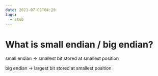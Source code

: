 ```yaml
---
date: 2021-07-01T04:29
tags: 
  - stub
---
```


# What is small endian / big endian?

small endian -> smallest bit stored at smallest position

big endian -> largest bit stored at smallest position
